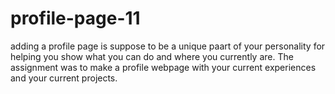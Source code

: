 # profile-page-11
adding a profile page is suppose to be a unique paart of your personality for helping you show what you can do and where you currently are.
The assignment was to make a profile webpage with your current experiences and your current projects. 

